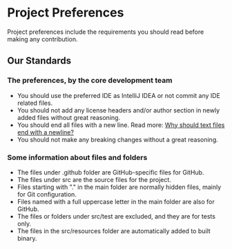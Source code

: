 # Project Preferences

Project preferences include the requirements you should read before making any contribution.

## Our Standards

### The preferences, by the core development team

- You should use the preferred IDE as IntelliJ IDEA or not commit any IDE related files.
- You should not add any license headers and/or author section in newly added files without great reasoning.
- You should end all files with a new line. Read
  more: <a href="https://stackoverflow.com/questions/729692/why-should-text-files-end-with-a-newline">Why should text
  files end with a newline?</a>
- You should not make any breaking changes without a great reasoning.

### Some information about files and folders

- The files under .github folder are GitHub-specific files for GitHub.
- The files under src are the source files for the project.
- Files starting with "." in the main folder are normally hidden files, mainly for Git configuration.
- Files named with a full uppercase letter in the main folder are also for GitHub.
- The files or folders under src/test are excluded, and they are for tests only.
- The files in the src/resources folder are automatically added to built binary.

